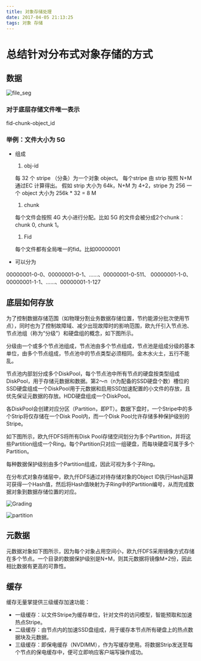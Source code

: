 ```yaml
---
title: 对象存储处理
date: 2017-04-05 21:13:25
tags: 对象 存储
---
```


# 总结针对分布式对象存储的方式

## 数据

![file_seg](http://onjwbz75c.bkt.clouddn.com/file_seg.jpeg)

### 对于底层存储文件唯一表示

fid-chunk-object_id

### 举例：文件大小为 5G

* 组成

    1. obj-id

    每 32 个 stripe （分条）为一个对象 object。
    每个stripe 由 strip 按照 N+M 通过EC 计算得出。
    假如 strip 大小为 64k，N+M 为 4+2，stripe 为 256
    一个 object 大小为 256k * 32 = 8 M

    1. chunk

    每个文件会按照 4G 大小进行分配。比如 5G 的文件会被分成2个chunk：chunk 0, chunk 1。

    1. Fid

    每个文件都有全局唯一的fid。比如00000001

* 可以分为

00000001-0-0、00000001-0-1、......、00000001-0-511、
00000001-1-0、00000001-1-1、......、00000001-1-127

## 底层如何存放

为了控制数据存储范围（如物理分割业务数据存储位置，节约能源分批次使用节点），同时也为了控制故障域、减少出现故障时的影响范围，欧九仟引入节点池、节点池组（称为“分级”）和硬盘组的概念，如下图所示。

分级由一个或多个节点池组成，节点池由多个节点组成，节点池是组成分级的基本单位，由多个节点组成，节点池中的节点类型必须相同。金木水火土，五行不能乱。

节点池内部划分成多个DiskPool，每个节点池中所有节点的硬盘按类型组成DiskPool，用于存储元数据和数据。第2～n（n为配备的SSD硬盘个数）槽位的SSD硬盘组成一个DiskPool用于元数据和启用SSD加速配置的小文件的存放，且优先保证元数据的存放。HDD硬盘组成一个DiskPool。

各DiskPool会创建对应分区（Partition，即PT）。数据下盘时，一个Stripe中的多个Strip将仅存储在一个Disk Pool内，而一个Disk Pool允许存储多种保护级别的Stripe。

如下图所示，欧九仟DFS将所有Disk Pool存储空间划分为多个Partition，并将这些Partition组成一个Ring。每个Partition只对应一组硬盘，而每块硬盘可属于多个Partition。

每种数据保护级别由多个Partition组成，因此可视为多个子Ring。

在分布式对象存储层中，欧九仟DFS通过对待存储对象的Object ID执行Hash运算可获得一个Hash值，然后将Hash值映射为子Ring中的Partition编号，从而完成数据对象到数据存储位置的对应。

![Grading](http://onjwbz75c.bkt.clouddn.com/Grading.jpeg)

![partition](http://onjwbz75c.bkt.clouddn.com/partition.jpeg)


## 元数据

元数据对象如下图所示，因为每个对象占用空间小，欧九仟DFS采用镜像方式存储在多个节点。一个目录的数据保护级别是N+M，则其元数据将镜像M+2份，因此相比数据有更高的可靠性。


## 缓存

缓存无量掌提供三级缓存加速功能：

* 一级缓存：以文件Stripe为缓存单位，针对文件的访问模型，智能预取和加速热点Stripe。
* 二级缓存：由节点内的加速SSD盘组成，用于缓存本节点所有硬盘上的热点数据块及元数据。
* 三级缓存：即保电缓存（NVDIMM），作为写缓存使用。将数据Strip发送至每个节点的保电缓存中，便可立即响应客户端写操作成功。